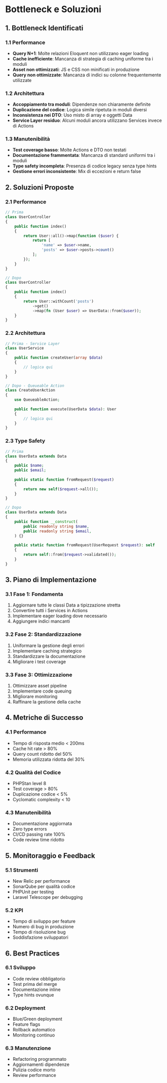 # Bottleneck e Soluzioni

## 1. Bottleneck Identificati

### 1.1 Performance
- **Query N+1**: Molte relazioni Eloquent non utilizzano eager loading
- **Cache inefficiente**: Mancanza di strategia di caching uniforme tra i moduli
- **Asset non ottimizzati**: JS e CSS non minificati in produzione
- **Query non ottimizzate**: Mancanza di indici su colonne frequentemente utilizzate

### 1.2 Architettura
- **Accoppiamento tra moduli**: Dipendenze non chiaramente definite
- **Duplicazione del codice**: Logica simile ripetuta in moduli diversi
- **Inconsistenza nei DTO**: Uso misto di array e oggetti Data
- **Service Layer residuo**: Alcuni moduli ancora utilizzano Services invece di Actions

### 1.3 Manutenibilità
- **Test coverage basso**: Molte Actions e DTO non testati
- **Documentazione frammentata**: Mancanza di standard uniformi tra i moduli
- **Type safety incompleta**: Presenza di codice legacy senza type hints
- **Gestione errori inconsistente**: Mix di eccezioni e return false

## 2. Soluzioni Proposte

### 2.1 Performance
```php
// Prima
class UserController 
{
    public function index()
    {
        return User::all()->map(function ($user) {
            return [
                'name' => $user->name,
                'posts' => $user->posts->count()
            ];
        });
    }
}

// Dopo
class UserController 
{
    public function index()
    {
        return User::withCount('posts')
            ->get()
            ->map(fn (User $user) => UserData::from($user));
    }
}
```

### 2.2 Architettura
```php
// Prima - Service Layer
class UserService 
{
    public function createUser(array $data) 
    {
        // logica qui
    }
}

// Dopo - Queueable Action
class CreateUserAction 
{
    use QueueableAction;
    
    public function execute(UserData $data): User 
    {
        // logica qui
    }
}
```

### 2.3 Type Safety
```php
// Prima
class UserData extends Data 
{
    public $name;
    public $email;
    
    public static function fromRequest($request) 
    {
        return new self($request->all());
    }
}

// Dopo
class UserData extends Data 
{
    public function __construct(
        public readonly string $name,
        public readonly string $email,
    ) {}
    
    public static function fromRequest(UserRequest $request): self 
    {
        return self::from($request->validated());
    }
}
```

## 3. Piano di Implementazione

### 3.1 Fase 1: Fondamenta
1. Aggiornare tutte le classi Data a tipizzazione stretta
2. Convertire tutti i Services in Actions
3. Implementare eager loading dove necessario
4. Aggiungere indici mancanti

### 3.2 Fase 2: Standardizzazione
1. Uniformare la gestione degli errori
2. Implementare caching strategico
3. Standardizzare la documentazione
4. Migliorare i test coverage

### 3.3 Fase 3: Ottimizzazione
1. Ottimizzare asset pipeline
2. Implementare code queuing
3. Migliorare monitoring
4. Raffinare la gestione della cache

## 4. Metriche di Successo

### 4.1 Performance
- Tempo di risposta medio < 200ms
- Cache hit rate > 80%
- Query count ridotto del 50%
- Memoria utilizzata ridotta del 30%

### 4.2 Qualità del Codice
- PHPStan level 8
- Test coverage > 80%
- Duplicazione codice < 5%
- Cyclomatic complexity < 10

### 4.3 Manutenibilità
- Documentazione aggiornata
- Zero type errors
- CI/CD passing rate 100%
- Code review time ridotto

## 5. Monitoraggio e Feedback

### 5.1 Strumenti
- New Relic per performance
- SonarQube per qualità codice
- PHPUnit per testing
- Laravel Telescope per debugging

### 5.2 KPI
- Tempo di sviluppo per feature
- Numero di bug in produzione
- Tempo di risoluzione bug
- Soddisfazione sviluppatori

## 6. Best Practices

### 6.1 Sviluppo
- Code review obbligatorio
- Test prima del merge
- Documentazione inline
- Type hints ovunque

### 6.2 Deployment
- Blue/Green deployment
- Feature flags
- Rollback automatico
- Monitoring continuo

### 6.3 Manutenzione
- Refactoring programmato
- Aggiornamenti dipendenze
- Pulizia codice morto
- Review performance 